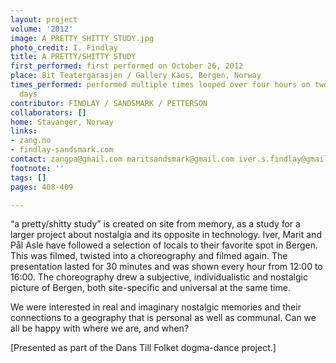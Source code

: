 ```yaml
---
layout: project
volume: '2012'
image: A_PRETTY_SHITTY_STUDY.jpg
photo_credit: I. Findlay
title: A PRETTY/SHITTY STUDY
first_performed: first performed on October 26, 2012
place: Bit Teatergarasjen / Gallery Kaos, Bergen, Norway
times_performed: performed multiple times looped over four hours on two different
  days
contributor: FINDLAY / SANDSMARK / PETTERSON
collaborators: []
home: Stavanger, Norway
links:
- zang.no
- findlay-sandsmark.com
contact: zangpa@gmail.com maritsandsmark@gmail.com iver.s.findlay@gmail.com
footnote: ''
tags: []
pages: 408-409

---
```


“a pretty/shitty study” is created on site from memory, as a study for a larger project about nostalgia and its opposite in technology. Iver, Marit and Pål Asle have followed a selection of locals to their favorite spot in Bergen. This was filmed, twisted into a choreography and filmed again. The presentation lasted for 30 minutes and was shown every hour from 12:00 to 16:00. The choreography drew a subjective, individualistic and nostalgic picture of Bergen, both site-specific and universal at the same time.

We were interested in real and imaginary nostalgic memories and their
connections to a geography that is personal as well as communal. Can we
all be happy with where we are, and when?

[Presented as part of the Dans Till Folket dogma-dance project.]
